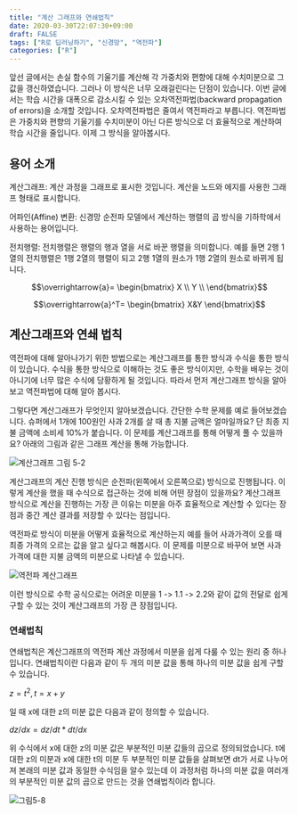 ```yaml
---
title: "계산 그래프와 연쇄법칙"
date: 2020-03-30T22:07:30+09:00
draft: FALSE
tags: ["R로 딥러닝하기", "신경망", "역전파"]
categories: ["R"]
---
```


앞선 글에서는 손실 함수의 기울기를 계산해 각 가중치와 편향에 대해 수치미분으로 그 값을 갱신하였습니다. 그러나 이 방식은 너무 오래걸린다는 단점이 있습니다. 이번 글에서는 학습 시간을 대폭으로 감소시킬 수 있는 오차역전파법(backward propagation of errors)을 소개할 것입니다. 오차역전파법은 줄여서 역전파라고 부릅니다. 역전파법은 가중치와 편향의 기울기를 수치미분이 아닌 다른 방식으로 더 효율적으로 계산하여 학습 시간을 줄입니다. 이제 그 방식을 알아봅시다.  

## 용어 소개  

계산그래프: 계산 과정을 그래프로 표시한 것입니다. 계산을 노드와 에지를 사용한 그래프 형태로 표시합니다.

어파인(Affine) 변환: 신경망 순전파 모델에서 계산하는 행렬의 곱 방식을 기하학에서 사용하는 용어입니다.

전치행렬: 전치행렬은 행렬의 행과 열을 서로 바꾼 행렬을 의미합니다. 예를 들면 2행 1열의 전치행렬은 1행 2열의 행렬이 되고 2행 1열의 원소가 1행 2열의 원소로 바뀌게 됩니다.

$$\overrightarrow{a}=
\begin{bmatrix}
X \\
Y \\
\end{bmatrix}$$

$$\overrightarrow{a}^T=
\begin{bmatrix}
X&Y
\end{bmatrix}$$


## 계산그래프와 연쇄 법칙

역전파에 대해 알아나가기 위한 방법으로는 계산그래프를 통한 방식과 수식을 통한 방식이 있습니다. 수식을 통한 방식으로 이해하는 것도 좋은 방식이지만, 수학을 배우는 것이 아니기에 너무 많은 수식에 당황하게 될 것입니다. 따라서 먼저 계산그래프 방식을 알아보고 역전파법에 대해 알아 봅시다.

그렇다면 계산그래프가 무엇인지 알아보겠습니다. 간단한 수학 문제를 예로 들어보겠습니다. 슈퍼에서 1개에 100원인 사과 2개를 살 때 총 지불 금액은 얼마일까요? 단 최종 지불 금액에 소비세 10%가 붙습니다. 이 문제를 계산그래프를 통해 어떻게 풀 수 있을까요? 아래의 그림과 같은 그래프 계산을 통해 가능합니다.

![계산그래프 그림 5-2]("https://user-images.githubusercontent.com/19144813/77724487-6f88c280-7036-11ea-9ece-0b96d775a44b.png")

계산그래프의 계산 진행 방식은 순전파(왼쪽에서 오른쪽으로) 방식으로 진행됩니다. 이렇게 계산을 했을 때 수식으로 접근하는 것에 비해 어떤 장점이 있을까요? 계산그래프 방식으로 계산을 진행하는 가장 큰 이유는 미분을 아주 효율적으로 계산할 수 있다는 장점과 중간 계산 결과를 저장할 수 있다는 점입니다.

역전파로 방식이 미분을 어떻게 효율적으로 계산하는지 예를 들어 사과가격이 오를 때 최종 가격의 오르는 값을 알고 싶다고 해봅시다. 이 문제를 미분으로 바꾸어 보면 사과 가격에 대한 지불 금액의 미분으로 나타낼 수 있습니다.

![역전파 계산그래프](https://user-images.githubusercontent.com/19144813/77997014-aaa63100-7369-11ea-8279-4772cac9cb60.png)

이런 방식으로 수학 공식으로는 어려운 미분을 1 -> 1.1 -> 2.2와 같이 값의 전달로 쉽게 구할 수 있는 것이 계산그래프의 가장 큰 장점입니다.

### 연쇄법칙

연쇄법칙은 계산그래프의 역전파 계산 과정에서 미분을 쉽게 다룰 수 있는 원리 중 하나입니다. 연쇄법칙이란 다음과 같이 두 개의 미분 값을 통해 하나의 미분 값을 쉽게 구할 수 있습니다.

$z = t^2, t = x+y$

일 때 x에 대한 z의 미분 값은 다음과 같이 정의할 수 있습니다.  

$dz/dx = dz/dt*dt/dx$

위 수식에서 x에 대한 z의 미분 값은 부분적인 미분 값들의 곱으로 정의되었습니다. t에 대한 z의 미분과 x에 대한 t의 미분 두 부분적인 미분 값들을 살펴보면 dt가 서로 나누어져 본래의 미분 값과 동일한 수식임을 알수 있는데 이 과정처럼 하나의 미분 값을 여러개의 부분적인 미분 값의 곱으로 만드는 것을 연쇄법칙이라 합니다.

![그림5-8]("https://user-images.githubusercontent.com/19144813/77724687-f2aa1880-7036-11ea-84ed-6b54a56c132f.png")
